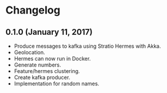# Changelog

## 0.1.0 (January 11, 2017)

* Produce messages to kafka using Stratio Hermes with Akka.
* Geolocation.
* Hermes can now run in Docker.
* Generate numbers.
* Feature/hermes clustering.
* Create kafka producer.
* Implementation for random names.

